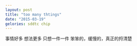 ```yaml
---
layout: post
title: "too many thtings"
date: "2015-03-19"
gelories: sddtc chip
---
```


事情好多
想法更多
只想一件一件 笨笨的，缓慢的，真正的捋清楚



